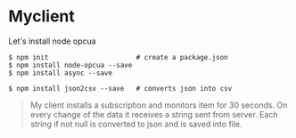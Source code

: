 # Myclient

Let's install node opcua

```
$ npm init                      # create a package.json
$ npm install node-opcua --save
$ npm install async --save

$ npm install json2csv --save   # converts json into csv
```

> My client installs a subscription and monitors item for 30 seconds. On every change of the data it receives a string sent from server. Each string if not null is converted to json and is saved into file.




